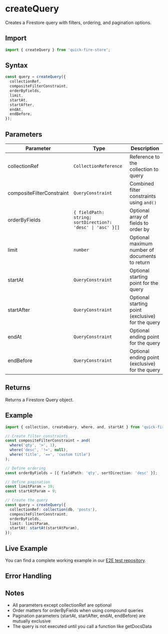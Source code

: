# createQuery

Creates a Firestore query with filters, ordering, and pagination options.

## Import

```typescript
import { createQuery } from 'quick-fire-store';
```

## Syntax

```typescript
const query = createQuery({
  collectionRef,
  compositeFilterConstraint,
  orderByFields,
  limit,
  startAt,
  startAfter,
  endAt,
  endBefore,
});
```

## Parameters

| Parameter                 | Type                                                       | Description                                       |
| ------------------------- | ---------------------------------------------------------- | ------------------------------------------------- |
| collectionRef             | `CollectionReference`                                      | Reference to the collection to query              |
| compositeFilterConstraint | `QueryConstraint`                                          | Combined filter constraints using `and()`         |
| orderByFields             | `{ fieldPath: string; sortDirection?: 'desc' \| 'asc' }[]` | Optional array of fields to order by              |
| limit                     | `number`                                                   | Optional maximum number of documents to return    |
| startAt                   | `QueryConstraint`                                          | Optional starting point for the query             |
| startAfter                | `QueryConstraint`                                          | Optional starting point (exclusive) for the query |
| endAt                     | `QueryConstraint`                                          | Optional ending point for the query               |
| endBefore                 | `QueryConstraint`                                          | Optional ending point (exclusive) for the query   |

## Returns

Returns a Firestore Query object.

## Example

```typescript
import { collection, createQuery, where, and, startAt } from 'quick-fire-store';

// Create filter constraints
const compositeFilterConstraint = and(
  where('qty', '>', 1),
  where('desc', '!=', null),
  where('title', '==', 'custom title')
);

// Define ordering
const orderByFields = [{ fieldPath: 'qty', sortDirection: 'desc' }];

// Define pagination
const limitParam = 10;
const startAtParam = 9;

// Create the query
const query = createQuery({
  collectionRef: collection(db, 'posts'),
  compositeFilterConstraint,
  orderByFields,
  limit: limitParam,
  startAt: startAt(startAtParam),
});
```

## Live Example

You can find a complete working example in our [E2E test repository](https://github.com/YOUR_USERNAME/e2e-nextjs/blob/main/app/store-functions/page.tsx).

## Error Handling

## Notes

- All parameters except collectionRef are optional
- Order matters for orderByFields when using compound queries
- Pagination parameters (startAt, startAfter, endAt, endBefore) are mutually exclusive
- The query is not executed until you call a function like getDocsData
